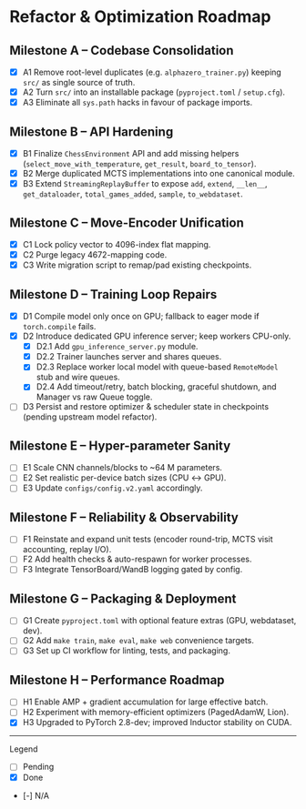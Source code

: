 # Refactor & Optimization Roadmap

## Milestone A – Codebase Consolidation
- [x] A1 Remove root-level duplicates (e.g. `alphazero_trainer.py`) keeping `src/` as single source of truth.
- [x] A2 Turn `src/` into an installable package (`pyproject.toml` / `setup.cfg`).
- [x] A3 Eliminate all `sys.path` hacks in favour of package imports.

## Milestone B – API Hardening
- [x] B1 Finalize `ChessEnvironment` API and add missing helpers (`select_move_with_temperature`, `get_result`, `board_to_tensor`).
- [x] B2 Merge duplicated MCTS implementations into one canonical module.
- [x] B3 Extend `StreamingReplayBuffer` to expose `add`, `extend`, `__len__`, `get_dataloader`, `total_games_added`, `sample`, `to_webdataset`.

## Milestone C – Move-Encoder Unification
- [x] C1 Lock policy vector to 4096-index flat mapping.
- [x] C2 Purge legacy 4672-mapping code.
- [x] C3 Write migration script to remap/pad existing checkpoints.

## Milestone D – Training Loop Repairs
- [x] D1 Compile model only once on GPU; fallback to eager mode if `torch.compile` fails.
- [x] D2 Introduce dedicated GPU inference server; keep workers CPU-only.
   - [x] D2.1 Add `gpu_inference_server.py` module.
   - [x] D2.2 Trainer launches server and shares queues.
   - [x] D2.3 Replace worker local model with queue-based `RemoteModel` stub and wire queues.
   - [x] D2.4 Add timeout/retry, batch blocking, graceful shutdown, and Manager vs raw Queue toggle.
- [ ] D3 Persist and restore optimizer & scheduler state in checkpoints (pending upstream model refactor).

## Milestone E – Hyper-parameter Sanity
- [ ] E1 Scale CNN channels/blocks to ~64 M parameters.
- [ ] E2 Set realistic per-device batch sizes (CPU ↔ GPU).
- [ ] E3 Update `configs/config.v2.yaml` accordingly.

## Milestone F – Reliability & Observability
- [ ] F1 Reinstate and expand unit tests (encoder round-trip, MCTS visit accounting, replay I/O).
- [ ] F2 Add health checks & auto-respawn for worker processes.
- [ ] F3 Integrate TensorBoard/WandB logging gated by config.

## Milestone G – Packaging & Deployment
- [ ] G1 Create `pyproject.toml` with optional feature extras (GPU, webdataset, dev).
- [ ] G2 Add `make train`, `make eval`, `make web` convenience targets.
- [ ] G3 Set up CI workflow for linting, tests, and packaging.

## Milestone H – Performance Roadmap
- [ ] H1 Enable AMP + gradient accumulation for large effective batch.
- [ ] H2 Experiment with memory-efficient optimizers (PagedAdamW, Lion).
- [x] H3 Upgraded to PyTorch 2.8-dev; improved Inductor stability on CUDA.

---
Legend
- [ ] Pending
- [x] Done
- [-] N/A 